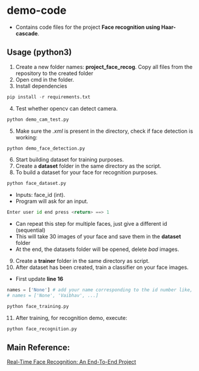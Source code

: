 # demo-code

* Contains code files for the project **Face recognition using Haar-cascade**.

## Usage (python3)

1) Create a new folder names: **project_face_recog**. Copy all files from the repository to the created folder
2) Open cmd in the folder.  
3) Install dependencies

```python
pip install -r requirements.txt
```

4) Test whether opencv can detect camera.

```python
python demo_cam_test.py
```

5) Make sure the _.xml_ is present in the directory, check if face detection is working:

```python
python demo_face_detection.py
```

6) Start building dataset for training purposes.
7) Create a **dataset** folder in the same directory as the script.
8) To build a dataset for your face for recognition purposes.


```python
python face_dataset.py
```

* Inputs: face_id (int).
* Program will ask for an input.

```python
Enter user id end press <return> ==> 1
```

* Can repeat this step for multiple faces, just give a different id (sequential)
* This will take 30 images of your face and save them in the **dataset** folder
* At the end, the datasets folder will be opened, delete _bad_ images.

9) Create a **trainer** folder in the same directory as script.
10)  After dataset has been created, train a classifier on your face images.

* First update **line 16**
 
 ```python
 names = ['None'] # add your name corresponding to the id number like, 
 # names = ['None', 'Vaibhav', ...]
 ```

```python
python face_training.py
```


11)  After training, for recognition demo, execute:

```python
python face_recognition.py
```

## Main Reference:
[Real-Time Face Recognition: An End-To-End Project](https://towardsdatascience.com/real-time-face-recognition-an-end-to-end-project-b738bb0f7348)
